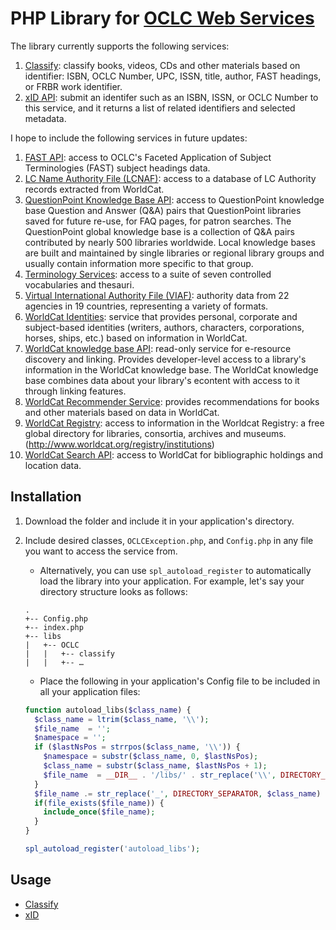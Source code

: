 # PHP Library for [OCLC Web Services][1]
The library currently supports the following services:

1. [Classify][2]: classify books, videos, CDs and other materials based on identifier: ISBN, OCLC Number, UPC, ISSN, title, author, FAST headings, or FRBR work identifier.
2. [xID API][13]: submit an identifer such as an ISBN, ISSN, or OCLC Number to this service, and it returns a list of related identifiers and selected metadata.

I hope to include the following services in future updates:

1. [FAST API][3]: access to OCLC's Faceted Application of Subject Terminologies (FAST) subject headings data.
2. [LC Name Authority File (LCNAF)][4]: access to a database of LC Authority records extracted from WorldCat.
3. [QuestionPoint Knowledge Base API][5]: access to QuestionPoint knowledge base Question and Answer (Q&A) pairs that QuestionPoint libraries saved for future re-use, for FAQ pages, for patron searches. The QuestionPoint global knowledge base is a collection of Q&A pairs contributed by nearly 500 libraries worldwide. Local knowledge bases are built and maintained by single libraries or regional library groups and usually contain information more specific to that group.
4. [Terminology Services][6]: access to a suite of seven controlled vocabularies and thesauri.
5. [Virtual International Authority File (VIAF)][7]: authority data from 22 agencies in 19 countries, representing a variety of formats.
6. [WorldCat Identities][8]: service that provides personal, corporate and subject-based identities (writers, authors, characters, corporations, horses, ships, etc.) based on information in WorldCat.
7. [WorldCat knowledge base API][9]: read-only service for e-resource discovery and linking. Provides developer-level access to a library's information in the WorldCat knowledge base. The WorldCat knowledge base combines data about your library's econtent with access to it through linking features.
8. [WorldCat Recommender Service][10]: provides recommendations for books and other materials based on data in WorldCat.
9. [WorldCat Registry][11]: access to information in the Worldcat Registry: a free global directory for libraries, consortia, archives and museums. (http://www.worldcat.org/registry/institutions)
10. [WorldCat Search API][12]: access to WorldCat for bibliographic holdings and location data.

## Installation
1. Download the folder and include it in your application's directory.
2. Include desired classes, `OCLCException.php`, and `Config.php` in any file you want to access the service from.
    - Alternatively, you can use `spl_autoload_register` to automatically load the library into your application. For example, let's say your directory structure looks as follows:

    ```
    .
    +-- Config.php
    +-- index.php
    +-- libs
    |   +-- OCLC
    |   |   +-- classify
    |   |   +-- …
    ```

    - Place the following in your application's Config file to be included in all your application files:

    ```php
    function autoload_libs($class_name) {
      $class_name = ltrim($class_name, '\\');
      $file_name  = '';
      $namespace = '';
      if ($lastNsPos = strrpos($class_name, '\\')) {
        $namespace = substr($class_name, 0, $lastNsPos);
        $class_name = substr($class_name, $lastNsPos + 1);
        $file_name  = __DIR__ . '/libs/' . str_replace('\\', DIRECTORY_SEPARATOR, $namespace) . DIRECTORY_SEPARATOR;
      }
      $file_name .= str_replace('_', DIRECTORY_SEPARATOR, $class_name) . '.php';
      if(file_exists($file_name)) {
        include_once($file_name);
      }
    }

    spl_autoload_register('autoload_libs');
    ```

## Usage

- [Classify](classify/README.md)
- [xID](xid/README.md)

[1]: http://www.oclc.org/developer/develop/web-services.en.html
[2]: http://www.oclc.org/content/developer/worldwide/en_us/develop/web-services/classify.html
[3]: http://www.oclc.org/developer/develop/web-services/fast-api.en.html
[4]: http://www.oclc.org/developer/develop/web-services/lc-name-authority-file-lcnaf.en.html
[5]: http://www.oclc.org/developer/develop/web-services/questionpoint-knowledge-base-api.en.html
[6]: http://www.oclc.org/developer/develop/web-services/terminology-services.en.html
[7]: http://www.oclc.org/developer/develop/web-services/virtual-international-authority-file-viaf.en.html
[8]: http://www.oclc.org/developer/develop/web-services/worldcat-identities.en.html
[9]: http://www.oclc.org/developer/develop/web-services/worldcat-knowledge-base-api.en.html
[10]: http://www.oclc.org/developer/develop/web-services/worldcat-recommender-service.en.html
[11]: http://www.oclc.org/developer/develop/web-services/worldcat-registry.en.html
[12]: http://www.oclc.org/developer/develop/web-services/worldcat-search-api.en.html
[13]: http://www.oclc.org/developer/develop/web-services/xid-api.en.html
